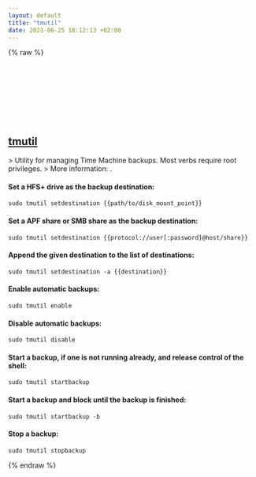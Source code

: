```yaml
---
layout: default
title: "tmutil"
date: 2021-06-25 18:12:13 +02:00
---
```

{% raw %}
<h2 id="tmutil">
  <a href="/en/osx/tmutil.html">tmutil</a> <a href="#tmutil"><svg class="icon">
    <use href="/assets/images/unicode_sprite.svg#link" />
  </svg></a>
</h2>
> Utility for managing Time Machine backups. Most verbs require root privileges.
> More information: <https://ss64.com/osx/tmutil.html>.

#### Set a HFS+ drive as the backup destination:
```shell
sudo tmutil setdestination {{path/to/disk_mount_point}}
```
#### Set a APF share or SMB share as the backup destination:
```shell
sudo tmutil setdestination {{protocol://user[:password]@host/share}}
```
#### Append the given destination to the list of destinations:
```shell
sudo tmutil setdestination -a {{destination}}
```
#### Enable automatic backups:
```shell
sudo tmutil enable
```
#### Disable automatic backups:
```shell
sudo tmutil disable
```
#### Start a backup, if one is not running already, and release control of the shell:
```shell
sudo tmutil startbackup
```
#### Start a backup and block until the backup is finished:
```shell
sudo tmutil startbackup -b
```
#### Stop a backup:
```shell
sudo tmutil stopbackup
```
{% endraw %}